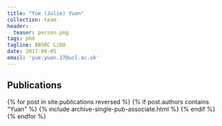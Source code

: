 ```yaml
---
title: "Yue (Julie) Yuan"
collection: team
header:
  teaser: person.png
tags: phd
tagline: BBSRC LiDO
date: 2017-09-05
email: 'yue.yuan.17@ucl.ac.uk'
---
```


<p align= "justify">
<h2> Publications </h2>
{% for post in site.publications reversed %}
  {% if post.authors contains "Yuan" %}
    {% include archive-single-pub-associate.html %}
  {% endif %}
{% endfor %}
